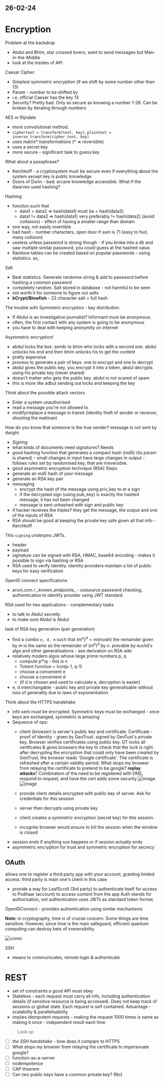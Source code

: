 ## 26-02-24
# Encryption

Problem at the backdrop
- Abdul and Bhim, star crossed lovers, want to send messages but Man-in-the-Middle
- look at the insides of API

Caesar Cipher:
- Simplest symmetric encryption (if we shift by some number other than 13)
- Param - number to be shifted by
- i.e, official Caeser has the key 13
- Security? Pretty bad. Only as secure as knowing a number 1-26. Can be broken by iterating through numbers

AES or Rijndale
- more convolutional method.
- `ciphertext = transform(text, key)`, `plaintext = inverse_transform(cipher_text, key)`
- uses matrix\* transformations (\* => reversible)
- uses a secret key
- more secure - significant task to guess key

What about a passphrase?
- Kerchkoff - a cryptosystem must be secure even if everything about the system except key is public knowledge
- Doors of Durin - bad; arcane knowledge accessible. What if the dwarves used hashing?

Hashing
- function such that 
	- data1 = data2 => hash(data1) must be = hash(data2)
	- data1 != data2 => hash(data1) very preferably != hash(data2) (avoid collisions) - effect of having a smaller range than domain
- one way, not easily invertible
- bad hash - number characters, open door if sum is 71 (easy to fool, many collision)
- useless unless password is strong though - if you broke into a db and saw multiple similar password, you could guess at the hashed value.
- Rainbow tables can be created based on popular passwords - using statistics. so,

Salt
- Beat statistics. Generate randomw string & add to password before hashing a common password
- completely random. Salt stored in database - not harmful to be seen
- not worth it for someone to figure out salts
- **bCrypt/Blowfish** - 22 character salt + full hash

The trouble with Symmetric encryption - key distribution
- If Abdul is an investigative journalist? Informant must be anonymous. 
- often, the first contact with any system is going to be anonymous
- you have to deal with keeping anonymity on internet

Asymmetric encryption! 
- abdul locks the box. sends to bhim who locks with a second one. abdul unlocks his end and then bhim unlocks his to get the content
- pretty expensive
- process to generate a pair of keys. one to encrypt and one to decrypt
- abdul gives the public key, you encrypt it into a token, abdul decrypts using his private key (never shared)
- doesn't matter who gets the public key. abdul is not scared of spam
- this is more like adbul sending out locks and keeping the key 

Think about the possible attack vectors
- Enter a system unauthorised
- read a message you're not allowed to
- modify/replace a message in transit (identity theft of sender or receiver, shooting the mailman)

How do you know that someone is the true sender? message is not sent by dwight
- *Signing* 
- what kinds of documents need signatures?
Needs
- good hashing function that generates a compact hash (md5) (its param is shared) - small changes in input have large changes in output - follows rules set by randomised key, that are irreversible.
- good asymmetric encryption technique (RSA)
Steps
- generate an md5 hash of  your message 
- generate an RSA key pair
- messaging
	- encrypt the hash of the message using priv_key to et a sign
	- if the decrypted sign (using pub_key) is exactly the hashed message, it has not been changed
	- message is sent unhashed with sign and public key
- if hacker receives the triples? they get the message, the output and one of the inputs of RSA
- RSA should be good at keeping the private key safe given all that info - Kerchkoff

This `signing` underpins JWTs. 
- header
- payload
- *signature*
can be signed with RSA, HMAC, base64 encoding - makes it possible to sign via hashing or RSA
- RSA used to verify identity. identity providers maintain a list of public keys for easy verification

OpenID connect specifications
 - aruvi.com / \_known_endpoints_ - outsource password checking, authentication to identify provider using JWT standard

RSA used for two applications - complementary tasks
- to talk to Abdul secretly
- to make sure Abdul is Abdul

task of RSA key generation (pair generation)
- find a combo `e, d, m` such that $(m^e)^d = m(mod n)$ the remainder given by m is the same as the remainder of $(m^e)^d$ by n. provable by euclid's algo and other generalisations - see derivation on RSA wiki
- relatively modern algos whose large prime numbers p, q
	- compute p*\q - this is n
	- Totient function = lcm(p-1, q-1)
	- choose a convenient e
	- choose a convenient d
	- (if d is chosen and used to calculate e, decryption is easier)
- e, d interchangable - public key and private key generalisable without loss of generality due to laws of exponentiation

Think about the HTTPS handshake
- info sent must be encrypted. Symmetric keys must be exchanged - once keys are exchanged, symmetric is amazing
- Sequence of ops:
	- client (browser) is server's public key and certificate. Certificate - proof of identity - given by GeoTrust. signed by GeoTust's private key. Browser verifies certificates using public key. GT locks all certficates & gives browsers the key to check that the lock is right. after decrypting the encryption that could only have been created by GeoTrust, the browser reads 'Google certificate'. The certificate is refreshed after a certain validity period. What stops my broswer from relaying the certificate to pretend to be google? **replay attacks**? Combination of the need to be registered with DNS, respond to request, and have the cert adds some security
	![image](images/Screenshot%202024-02-26%20205835.png)
	![image](images/Screenshot%202024-02-26%20205903.png)
	
	- provide client details encrypted with public key of server. Ask for credentials for this session
	- server then decrypts using private key. 
	- client creates a symmetric encryption (secret key) for this session.
	- incognito browser would ensure to kill the session when the window is closed
- session ends if anything sus happens or if session actually ends
- asymmetric encryption for trust and symmetric encryption for secrecy
## OAuth
allows one to register a third party app with your account, granting limited access. third party is main one's client in this case
- provide a way for LeafScroll (3rd party) to authenticate itself for access to Podhaar (account) to access content from the app
Auth stands for authorisation, not authentication
uses JWTs as standard token format.

OpenIDConnect - provides authentication using similar mechanisms

**Note:** in cryptography, time is of crucial concern. Some things are time sensitive. However, since time is the main safeguard, efficient quantum computing can destroy bets of irreversibility

![comic](images/Comic_2024-02-26%20210839.png)

SSH
- means to communicates, remote login & authenticate
# REST
- set of constraints a good API must obey
- Stateless - each request must carry all info, including authentication details (if sensitive resource is being accessed). Does not keep track of sessions or global state. Each request is self contained. Advantage - scalability & parallelisability
- implies idempotent requests - making the request 1000 times is same as making it once - independent result each time

>Look up
- [ ] *the SSH handshake* - how does it compare to HTTPS
- [ ] What stops my browser from relaying the certificate to impersonate google?
- [ ] function-as-a-server
- [ ] nodempotence
- [ ] CAP theorem
- [ ] Can two public keys have a common private key? (No)